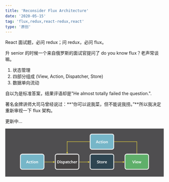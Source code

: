 ```yaml
---
title: 'Reconsider Flux Architecture'
date: '2020-05-15'
tag: 'flux,redux,react-redux,react'
type: '原创'
---
```


React 面试题，必问 redux；问 redux，必问 flux。

升 senior 的时候一个来自俄罗斯的面试官提问了 do you know flux？老声常谈嘛。

1. 状态管理
2. 四部分组成 (View, Action, Dispatcher, Store)
3. 数据单向流动

自以为是标准答案，结果评语却是"He almost totally failed the question.".

著名金牌讲师大司马曾经说过：**“你可以说我菜，但不能说我捞。”**所以我决定重新审视一下 flux 架构。

更新中...

![](../../assets/images/re-consider-flux/flux.png)
